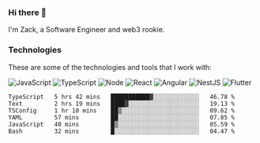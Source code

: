 ### Hi there 👋
I'm Zack, a Software Engineer and web3 rookie.

### Technologies
These are some of the technologies and tools that I work with:

![JavaScript](https://img.shields.io/badge/JavaScript-323330.svg?logo=javascript&logoColor=F7DF1E) 
![TypeScript](https://img.shields.io/badge/TypeScript-007ACC.svg?logo=typescript&logoColor=white) 
![Node](https://img.shields.io/badge/Node.js-43853D.svg?logo=node.js&logoColor=white)
![React](https://img.shields.io/badge/React-20232a.svg?logo=react&logoColor=61DAFB) 
![Angular](https://img.shields.io/badge/Angular-E23237.svg?logo=angularjs&logoColor=white)
![NestJS](https://img.shields.io/badge/NestJS-E0234E?logo=nestjs&logoColor=white)
![Flutter](https://img.shields.io/badge/Flutter-02569B.svg?logo=flutter&logoColor=white)

<!--START_SECTION:waka-->

```text
TypeScript   5 hrs 42 mins   ███████████▓░░░░░░░░░░░░░   46.78 %
Text         2 hrs 19 mins   ████▓░░░░░░░░░░░░░░░░░░░░   19.13 %
TSConfig     1 hr 10 mins    ██▒░░░░░░░░░░░░░░░░░░░░░░   09.62 %
YAML         57 mins         ██░░░░░░░░░░░░░░░░░░░░░░░   07.85 %
JavaScript   40 mins         █▒░░░░░░░░░░░░░░░░░░░░░░░   05.59 %
Bash         32 mins         █░░░░░░░░░░░░░░░░░░░░░░░░   04.47 %
```

<!--END_SECTION:waka-->
